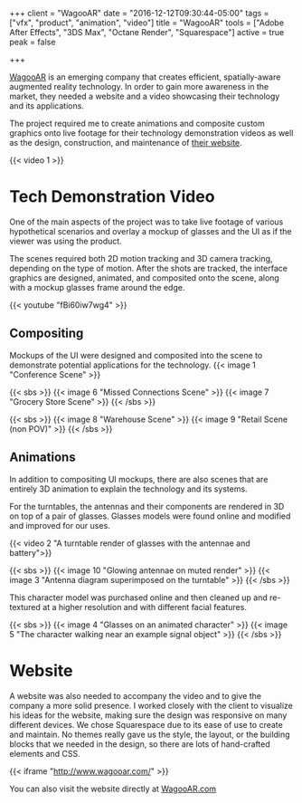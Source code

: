 +++
client = "WagooAR"
date = "2016-12-12T09:30:44-05:00"
tags = ["vfx", "product", "animation", "video"]
title = "WagooAR"
tools = ["Adobe After Effects", "3DS Max", "Octane Render", "Squarespace"]
active = true
peak = false

+++

[WagooAR](http://www.wagooar.com/) is an emerging company that creates efficient, spatially-aware augmented reality technology. In order to gain more awareness in the market, they needed a website and a video showcasing their technology and its applications.

The project required me to create animations and composite custom graphics onto live footage for their technology demonstration videos as well as the design, construction, and maintenance of [their website](http://www.wagooar.com/).

{{< video 1 >}}

<!--more-->

# Tech Demonstration Video
One of the main aspects of the project was to take live footage of various hypothetical scenarios and overlay a mockup of glasses and the UI as if the viewer was using the product.

The scenes required both 2D motion tracking and 3D camera tracking, depending on the type of motion. After the shots are tracked, the interface graphics are designed, animated, and composited onto the scene, along with a mockup glasses frame around the edge.

{{< youtube "fBi60iw7wg4" >}}

## Compositing
Mockups of the UI were designed and composited into the scene to demonstrate potential applications for the technology.
{{< image 1 "Conference Scene" >}}

{{< sbs >}}
  {{< image 6 "Missed Connections Scene" >}}
  {{< image 7 "Grocery Store Scene" >}}
{{< /sbs >}}

{{< sbs >}}
  {{< image 8 "Warehouse Scene" >}}
  {{< image 9 "Retail Scene (non POV)" >}}
{{< /sbs >}}

## Animations
In addition to compositing UI mockups, there are also scenes that are entirely 3D animation to explain the technology and its systems.

For the turntables, the antennas and their components are rendered in 3D on top of a pair of glasses. Glasses models were found online and modified and improved for our uses.

{{< video 2 "A turntable render of glasses with the antennae and battery">}}

{{< sbs >}}
{{< image 10 "Glowing antennae on muted render" >}}
{{< image 3 "Antenna diagram superimposed on the turntable" >}}
{{< /sbs >}}

This character model was purchased online and then cleaned up and re-textured at a higher resolution and with different facial features.

{{< sbs >}}
  {{< image 4 "Glasses on an animated character" >}}
  {{< image 5 "The character walking near an example signal object" >}}
{{< /sbs >}}

# Website
A website was also needed to accompany the video and to give the company a more solid presence. I worked closely with the client to visualize his ideas for the website, making sure the design was responsive on many different devices. We chose Squarespace due to its ease of use to create and maintain. No themes really gave us the style, the layout, or the building blocks that we needed in the design, so there are lots of hand-crafted elements and CSS.

{{< iframe "http://www.wagooar.com/" >}}

You can also visit the website directly at [WagooAR.com](http://www.wagooar.com/)
